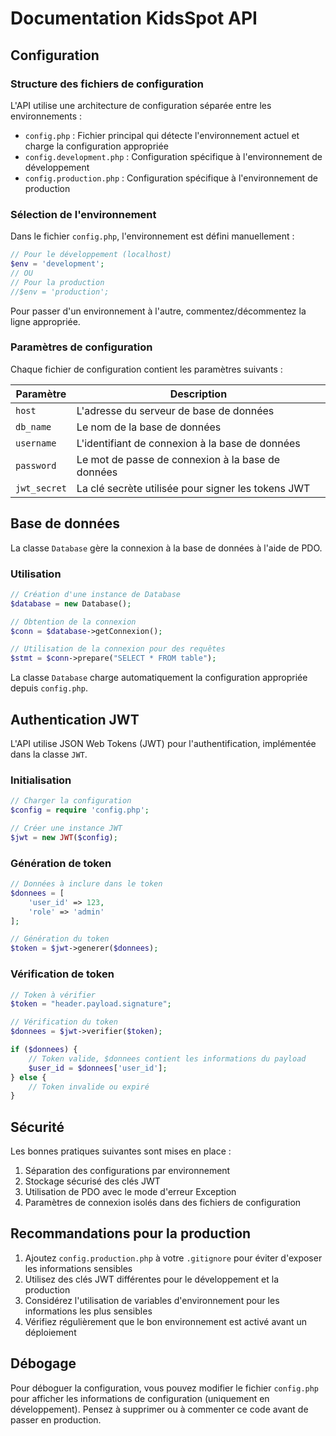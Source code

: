 # Documentation KidsSpot API

## Configuration

### Structure des fichiers de configuration

L'API utilise une architecture de configuration séparée entre les environnements :

- `config.php` : Fichier principal qui détecte l'environnement actuel et charge la configuration appropriée
- `config.development.php` : Configuration spécifique à l'environnement de développement
- `config.production.php` : Configuration spécifique à l'environnement de production

### Sélection de l'environnement

Dans le fichier `config.php`, l'environnement est défini manuellement :

```php
// Pour le développement (localhost)
$env = 'development'; 
// OU
// Pour la production
//$env = 'production';
```

Pour passer d'un environnement à l'autre, commentez/décommentez la ligne appropriée.

### Paramètres de configuration

Chaque fichier de configuration contient les paramètres suivants :

| Paramètre | Description |
|-----------|-------------|
| `host` | L'adresse du serveur de base de données |
| `db_name` | Le nom de la base de données |
| `username` | L'identifiant de connexion à la base de données |
| `password` | Le mot de passe de connexion à la base de données |
| `jwt_secret` | La clé secrète utilisée pour signer les tokens JWT |

## Base de données

La classe `Database` gère la connexion à la base de données à l'aide de PDO.

### Utilisation

```php
// Création d'une instance de Database
$database = new Database();

// Obtention de la connexion
$conn = $database->getConnexion();

// Utilisation de la connexion pour des requêtes
$stmt = $conn->prepare("SELECT * FROM table");
```

La classe `Database` charge automatiquement la configuration appropriée depuis `config.php`.

## Authentication JWT

L'API utilise JSON Web Tokens (JWT) pour l'authentification, implémentée dans la classe `JWT`.

### Initialisation

```php
// Charger la configuration
$config = require 'config.php';

// Créer une instance JWT
$jwt = new JWT($config);
```

### Génération de token

```php
// Données à inclure dans le token
$donnees = [
    'user_id' => 123,
    'role' => 'admin'
];

// Génération du token
$token = $jwt->generer($donnees);
```

### Vérification de token

```php
// Token à vérifier
$token = "header.payload.signature";

// Vérification du token
$donnees = $jwt->verifier($token);

if ($donnees) {
    // Token valide, $donnees contient les informations du payload
    $user_id = $donnees['user_id'];
} else {
    // Token invalide ou expiré
}
```

## Sécurité

Les bonnes pratiques suivantes sont mises en place :

1. Séparation des configurations par environnement
2. Stockage sécurisé des clés JWT
3. Utilisation de PDO avec le mode d'erreur Exception
4. Paramètres de connexion isolés dans des fichiers de configuration

## Recommandations pour la production

1. Ajoutez `config.production.php` à votre `.gitignore` pour éviter d'exposer les informations sensibles
2. Utilisez des clés JWT différentes pour le développement et la production
3. Considérez l'utilisation de variables d'environnement pour les informations les plus sensibles
4. Vérifiez régulièrement que le bon environnement est activé avant un déploiement

## Débogage

Pour déboguer la configuration, vous pouvez modifier le fichier `config.php` pour afficher les informations de configuration (uniquement en développement). Pensez à supprimer ou à commenter ce code avant de passer en production.
